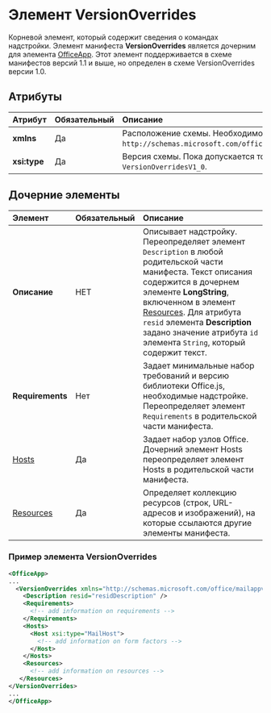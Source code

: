 # Элемент VersionOverrides

Корневой элемент, который содержит сведения о командах надстройки. Элемент манифеста **VersionOverrides** является дочерним для элемента [OfficeApp](./officeapp.md). Этот элемент поддерживается в схеме манифестов версий 1.1 и выше, но определен в схеме VersionOverrides версии 1.0. 

## Атрибуты

|  Атрибут  |  Обязательный  |  Описание  |
|:-----|:-----|:-----|
|  **xmlns**       |  Да  |  Расположение схемы. Необходимое значение — `http://schemas.microsoft.com/office/mailappversionoverrides`.|
|  **xsi:type**  |  Да  | Версия схемы. Пока допускается только значение `VersionOverridesV1_0`. |


## Дочерние элементы

|  Элемент |  Обязательный  |  Описание  |
|:-----|:-----|:-----|
|  **Описание**    |  НЕТ   |  Описывает надстройку. Переопределяет элемент `Description` в любой родительской части манифеста. Текст описания содержится в дочернем элементе **LongString**, включенном в элемент [Resources](./resources.md). Для атрибута `resid` элемента **Description** задано значение атрибута `id` элемента `String`, который содержит текст.|
|  **Requirements**  |  Нет   |  Задает минимальные набор требований и версию библиотеки Office.js, необходимые надстройке. Переопределяет элемент `Requirements` в родительской части манифеста.| 
|  [Hosts](./hosts.md)                |  Да  |  Задает набор узлов Office. Дочерний элемент Hosts переопределяет элемент Hosts в родительской части манифеста.  |
|  [Resources](./resources.md)    |  Да  | Определяет коллекцию ресурсов (строк, URL-адресов и изображений), на которые ссылаются другие элементы манифеста.|



### Пример элемента VersionOverrides
```xml
<OfficeApp>
...
  <VersionOverrides xmlns="http://schemas.microsoft.com/office/mailappversionoverrides" xsi:type="VersionOverridesV1_0">
    <Description resid="residDescription" />
    <Requirements>
      <!-- add information on requirements -->
    </Requirements>
    <Hosts>
      <Host xsi:type="MailHost">
        <!-- add information on form factors -->
      </Host>
    </Hosts>
    <Resources> 
      <!-- add information on resources -->
   </Resources>
</VersionOverrides>
...
</OfficeApp>
```
